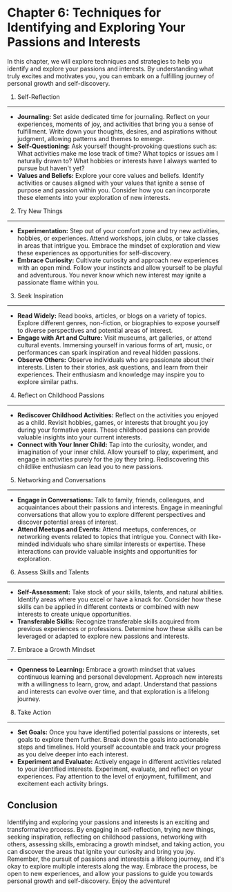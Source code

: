 Chapter 6: Techniques for Identifying and Exploring Your Passions and Interests
===============================================================================

In this chapter, we will explore techniques and strategies to help you identify and explore your passions and interests. By understanding what truly excites and motivates you, you can embark on a fulfilling journey of personal growth and self-discovery.

1. Self-Reflection
------------------

* **Journaling:** Set aside dedicated time for journaling. Reflect on your experiences, moments of joy, and activities that bring you a sense of fulfillment. Write down your thoughts, desires, and aspirations without judgment, allowing patterns and themes to emerge.
* **Self-Questioning:** Ask yourself thought-provoking questions such as: What activities make me lose track of time? What topics or issues am I naturally drawn to? What hobbies or interests have I always wanted to pursue but haven't yet?
* **Values and Beliefs:** Explore your core values and beliefs. Identify activities or causes aligned with your values that ignite a sense of purpose and passion within you. Consider how you can incorporate these elements into your exploration of new interests.

2. Try New Things
-----------------

* **Experimentation:** Step out of your comfort zone and try new activities, hobbies, or experiences. Attend workshops, join clubs, or take classes in areas that intrigue you. Embrace the mindset of exploration and view these experiences as opportunities for self-discovery.
* **Embrace Curiosity:** Cultivate curiosity and approach new experiences with an open mind. Follow your instincts and allow yourself to be playful and adventurous. You never know which new interest may ignite a passionate flame within you.

3. Seek Inspiration
-------------------

* **Read Widely:** Read books, articles, or blogs on a variety of topics. Explore different genres, non-fiction, or biographies to expose yourself to diverse perspectives and potential areas of interest.
* **Engage with Art and Culture:** Visit museums, art galleries, or attend cultural events. Immersing yourself in various forms of art, music, or performances can spark inspiration and reveal hidden passions.
* **Observe Others:** Observe individuals who are passionate about their interests. Listen to their stories, ask questions, and learn from their experiences. Their enthusiasm and knowledge may inspire you to explore similar paths.

4. Reflect on Childhood Passions
--------------------------------

* **Rediscover Childhood Activities:** Reflect on the activities you enjoyed as a child. Revisit hobbies, games, or interests that brought you joy during your formative years. These childhood passions can provide valuable insights into your current interests.
* **Connect with Your Inner Child:** Tap into the curiosity, wonder, and imagination of your inner child. Allow yourself to play, experiment, and engage in activities purely for the joy they bring. Rediscovering this childlike enthusiasm can lead you to new passions.

5. Networking and Conversations
-------------------------------

* **Engage in Conversations:** Talk to family, friends, colleagues, and acquaintances about their passions and interests. Engage in meaningful conversations that allow you to explore different perspectives and discover potential areas of interest.
* **Attend Meetups and Events:** Attend meetups, conferences, or networking events related to topics that intrigue you. Connect with like-minded individuals who share similar interests or expertise. These interactions can provide valuable insights and opportunities for exploration.

6. Assess Skills and Talents
----------------------------

* **Self-Assessment:** Take stock of your skills, talents, and natural abilities. Identify areas where you excel or have a knack for. Consider how these skills can be applied in different contexts or combined with new interests to create unique opportunities.
* **Transferable Skills:** Recognize transferable skills acquired from previous experiences or professions. Determine how these skills can be leveraged or adapted to explore new passions and interests.

7. Embrace a Growth Mindset
---------------------------

* **Openness to Learning:** Embrace a growth mindset that values continuous learning and personal development. Approach new interests with a willingness to learn, grow, and adapt. Understand that passions and interests can evolve over time, and that exploration is a lifelong journey.

8. Take Action
--------------

* **Set Goals:** Once you have identified potential passions or interests, set goals to explore them further. Break down the goals into actionable steps and timelines. Hold yourself accountable and track your progress as you delve deeper into each interest.
* **Experiment and Evaluate:** Actively engage in different activities related to your identified interests. Experiment, evaluate, and reflect on your experiences. Pay attention to the level of enjoyment, fulfillment, and excitement each activity brings.

Conclusion
----------

Identifying and exploring your passions and interests is an exciting and transformative process. By engaging in self-reflection, trying new things, seeking inspiration, reflecting on childhood passions, networking with others, assessing skills, embracing a growth mindset, and taking action, you can discover the areas that ignite your curiosity and bring you joy. Remember, the pursuit of passions and interestsis a lifelong journey, and it's okay to explore multiple interests along the way. Embrace the process, be open to new experiences, and allow your passions to guide you towards personal growth and self-discovery. Enjoy the adventure!
